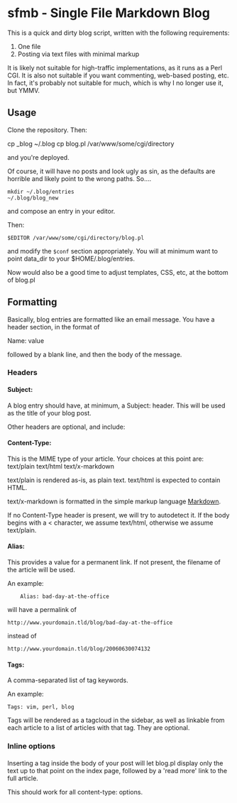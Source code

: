 # sfmb - Single File Markdown Blog

This is a quick and dirty blog script, written with the following requirements:

   1. One file
   1. Posting via text files with minimal markup

It is likely not suitable for high-traffic implementations, as it runs as a
Perl CGI.  It is also not suitable if you want commenting, web-based posting,
etc.  In fact, it's probably not suitable for much, which is why I no longer
use it, but YMMV.

## Usage

Clone the repository.  Then:

  cp _blog ~/.blog
  cp blog.pl /var/www/some/cgi/directory

and you're deployed.

Of course, it will have no posts and look ugly as sin, as the defaults are
horrible and likely point to the wrong paths.  So....

    mkdir ~/.blog/entries
    ~/.blog/blog_new

and compose an entry in your editor.

Then:

    $EDITOR /var/www/some/cgi/directory/blog.pl

and modify the `$conf` section appropriately.  You will at minimum want to
point data_dir to your $HOME/.blog/entries.

Now would also be a good time to adjust templates, CSS, etc, at the bottom of
blog.pl


## Formatting

Basically, blog entries are formatted like an email message. You have
a header section, in the format of

Name: value

followed by a blank line, and then the body of the message.

### Headers

#### Subject:

A blog entry should have, at minimum, a Subject: header.  This will be
used as the title of your blog post.

Other headers are optional, and include:

#### Content-Type:

This is the MIME type of your article.  Your choices at this point are:
	text/plain
	text/html
	text/x-markdown

text/plain is rendered as-is, as plain text.
text/html is expected to contain HTML.

text/x-markdown is formatted in the simple markup language
[Markdown](http://daringfireball.net/projects/markdown/).

If no Content-Type header is present, we will try to autodetect it.  If
the body begins with a < character, we assume text/html, otherwise we
assume text/plain.

#### Alias:

This provides a value for a permanent link.  If not present, the filename of
the article will be used.

An example:

        Alias: bad-day-at-the-office

will have a permalink of

	http://www.yourdomain.tld/blog/bad-day-at-the-office

instead of

	http://www.yourdomain.tld/blog/20060630074132

#### Tags:

A comma-separated list of tag keywords. 

An example:

	Tags: vim, perl, blog

Tags will be rendered as a tagcloud in the sidebar, as well as linkable from
each article to a list of articles with that tag.  They are optional.

### Inline options

#### <read more>

Inserting a <read more> tag inside the body of your post will let blog.pl
display only the text up to that point on the index page, followed by a 'read
more' link to the full article.

This should work for all content-type: options.

